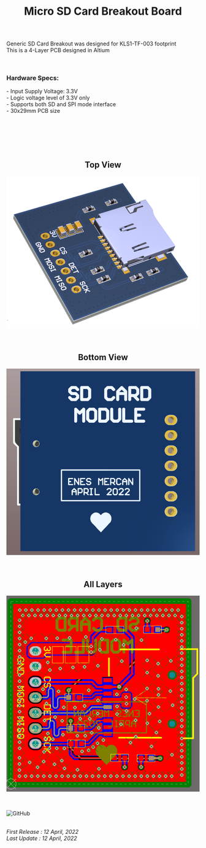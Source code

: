 <!-- BAŞLIK -->
<h1> 
  <p align="center">
    Micro SD Card Breakout Board
  </p>
</h1>

</br>

<!-- GİRİŞ -->

<p> Generic SD Card Breakout was designed for KLS1-TF-003 footprint </br> This is a 4-Layer PCB designed in Altium </p>

</br>

<!-- ÖZELLİKLER -->
                        


<h3> Hardware Specs: </h3> 
- Input Supply Voltage: 3.3V </br>
- Logic voltage level of 3.3V only </br>
- Supports both SD and SPI mode interface </br>
- 30x29mm PCB size </br>


</br>
</br>


<h1> 
  <p align="center">
  </p>
</h1>


<!-- GÖRSELLER -->
                        
                        
<br/>

<H2 align="center"> Top View </H2>
 <p align="center">
  <img src="./Images/Side View 3D.png"></p>


<br/>

<H2 align="center"> Bottom View </H2>
<p align="center">
<img src="./Images/Bottom View 3D.png"></p>


<br/>


<H2 align="center"> All Layers </H2>
<p align="center">
<img src="./Images/Multilayer View.png"></p>

<br/>

![GitHub](https://img.shields.io/github/license/enesmrcn/PCB-Design)   

<br/> <i>First Release : 12 April, 2022</i>
<br/> <i>Last Update : 12 April, 2022</i>
